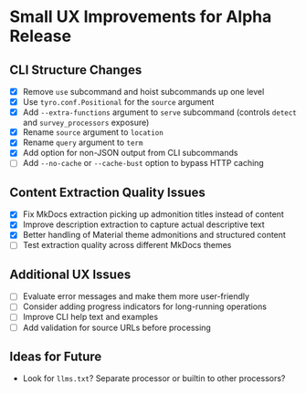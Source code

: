 # Small UX Improvements for Alpha Release

## CLI Structure Changes
- [x] Remove `use` subcommand and hoist subcommands up one level
- [x] Use `tyro.conf.Positional` for the `source` argument
- [x] Add `--extra-functions` argument to `serve` subcommand (controls `detect` and `survey_processors` exposure)
- [x] Rename `source` argument to `location`
- [x] Rename `query` argument to `term`
- [x] Add option for non-JSON output from CLI subcommands
- [ ] Add `--no-cache` or `--cache-bust` option to bypass HTTP caching

## Content Extraction Quality Issues
- [x] Fix MkDocs extraction picking up admonition titles instead of content
- [x] Improve description extraction to capture actual descriptive text
- [x] Better handling of Material theme admonitions and structured content
- [ ] Test extraction quality across different MkDocs themes

## Additional UX Issues
- [ ] Evaluate error messages and make them more user-friendly
- [ ] Consider adding progress indicators for long-running operations
- [ ] Improve CLI help text and examples
- [ ] Add validation for source URLs before processing

## Ideas for Future
- Look for `llms.txt`? Separate processor or builtin to other processors?
